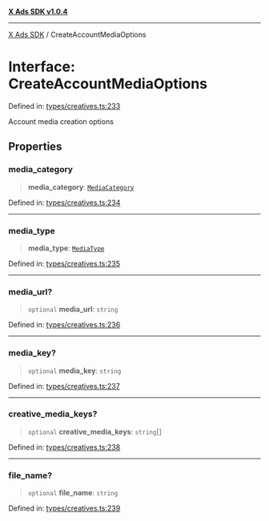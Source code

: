[**X Ads SDK v1.0.4**](../README.md)

***

[X Ads SDK](../globals.md) / CreateAccountMediaOptions

# Interface: CreateAccountMediaOptions

Defined in: [types/creatives.ts:233](https://github.com/kage1020/x-ads-sdk/blob/main/src/types/creatives.ts#L233)

Account media creation options

## Properties

### media\_category

> **media\_category**: [`MediaCategory`](../type-aliases/MediaCategory.md)

Defined in: [types/creatives.ts:234](https://github.com/kage1020/x-ads-sdk/blob/main/src/types/creatives.ts#L234)

***

### media\_type

> **media\_type**: [`MediaType`](../type-aliases/MediaType.md)

Defined in: [types/creatives.ts:235](https://github.com/kage1020/x-ads-sdk/blob/main/src/types/creatives.ts#L235)

***

### media\_url?

> `optional` **media\_url**: `string`

Defined in: [types/creatives.ts:236](https://github.com/kage1020/x-ads-sdk/blob/main/src/types/creatives.ts#L236)

***

### media\_key?

> `optional` **media\_key**: `string`

Defined in: [types/creatives.ts:237](https://github.com/kage1020/x-ads-sdk/blob/main/src/types/creatives.ts#L237)

***

### creative\_media\_keys?

> `optional` **creative\_media\_keys**: `string`[]

Defined in: [types/creatives.ts:238](https://github.com/kage1020/x-ads-sdk/blob/main/src/types/creatives.ts#L238)

***

### file\_name?

> `optional` **file\_name**: `string`

Defined in: [types/creatives.ts:239](https://github.com/kage1020/x-ads-sdk/blob/main/src/types/creatives.ts#L239)
